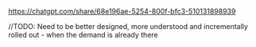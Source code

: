 https://chatgpt.com/share/68e196ae-5254-800f-bfc3-510131898939

//TODO: Need to be better designed, more understood and incrementally rolled out - when the demand is already there